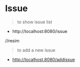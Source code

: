 
# Issue 
>to show issue list 

* http://localhost:8080/issue

//resim

>to add a new issue 

* http://localhost.8080/addissue



